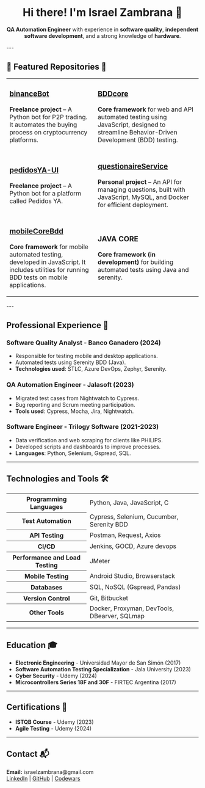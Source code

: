 <h1 align="center">Hi there! I'm Israel Zambrana 👋</h1>

<p align="center">
  <strong>QA Automation Engineer</strong> with experience in <strong>software quality</strong>, <strong>independent software development</strong>, and a strong knowledge of <strong>hardware</strong>.
</p>
---

<h2>📂 Featured Repositories 📂</h2>

<div align="center">
  <table>
    <tr>
      <td>
        <h3><a href="https://github.com/dkmar11/binanceBot" target="_blank">binanceBot</a></h3>
        <p>
          <strong>Freelance project</strong> – A Python bot for P2P trading. It automates the buying process on cryptocurrency platforms.
        </p>
      </td>
      <td>
        <h3><a href="https://github.com/dkmar11/BDDcore" target="_blank">BDDcore</a></h3>
        <p>
          <strong>Core framework</strong> for web and API automated testing using JavaScript, designed to streamline Behavior-Driven Development (BDD) testing.
        </p>
      </td>
    </tr>
    <tr>
      <td>
        <h3><a href="https://github.com/dkmar11/pedidosYA-UI" target="_blank">pedidosYA-UI</a></h3>
        <p>
          <strong>Freelance project</strong> – A Python bot for a platform called Pedidos YA.
        </p>
      </td>
      <td>
        <h3><a href="https://github.com/dkmar11/questionaireService" target="_blank">questionaireService</a></h3>
        <p>
          <strong>Personal project</strong> – An API for managing questions, built with JavaScript, MySQL, and Docker for efficient deployment.
        </p>
      </td>
    </tr>
    <tr>
      <td>
        <h3><a href="https://github.com/dkmar11/mobileCoreBdd" target="_blank">mobileCoreBdd</a></h3>
        <p>
          <strong>Core framework</strong> for mobile automated testing, developed in JavaScript. It includes utilities for running BDD tests on mobile applications.
        </p>
      </td>
      <td>
        <h3><a target="_blank">JAVA CORE</a></h3>
        <p>
          <strong>Core framework (in development)</strong> for building automated tests using Java and serenity.
        </p>
      </td>
    </tr>
    
  </table>
</div>
---

<h2>Professional Experience 💼</h2>

<h3>Software Quality Analyst - Banco Ganadero (2024)</h3>
<ul>
  <li>Responsible for testing mobile and desktop applications.</li>
  <li>Automated tests using Serenity BDD (Java).</li>
  <li><strong>Technologies used</strong>: STLC, Azure DevOps, Zephyr, Serenity.</li>
</ul>

<h3>QA Automation Engineer - Jalasoft (2023)</h3>
<ul>
  <li>Migrated test cases from Nightwatch to Cypress.</li>
  <li>Bug reporting and Scrum meeting participation.</li>
  <li><strong>Tools used</strong>: Cypress, Mocha, Jira, Nightwatch.</li>
</ul>


<h3>Software Engineer - Trilogy Software (2021-2023)</h3>
<ul>
  <li>Data verification and web scraping for clients like PHILIPS.</li>
  <li>Developed scripts and dashboards to improve processes.</li>
  <li><strong>Languages</strong>: Python, Selenium, Gspread, SQL.</li>
</ul>

---

<h2>Technologies and Tools 🛠️</h2>
<table>
  <tr>
    <th>Programming Languages</th>
    <td>Python, Java, JavaScript, C</td>
  </tr>
  <tr>
    <th>Test Automation</th>
    <td>Cypress, Selenium, Cucumber, Serenity BDD</td>
  </tr>
  <tr>
    <th>API Testing</th>
    <td>Postman, Request, Axios</td>
  </tr>
  <tr>
    <th>CI/CD</th>
    <td>Jenkins, GOCD, Azure devops</td>
  </tr>
  <tr>
    <th>Performance and Load Testing</th>
    <td>JMeter</td>
  </tr>
  <tr>
    <th>Mobile Testing</th>
    <td>Android Studio, Browserstack</td>
  </tr>
  <tr>
    <th>Databases</th>
    <td>SQL, NoSQL (Gspread, Pandas)</td>
  </tr>
  <tr>
    <th>Version Control</th>
    <td>Git, Bitbucket</td>
  </tr>
  <tr>
    <th>Other Tools</th>
    <td>Docker, Proxyman, DevTools, DBearver, SQLmap</td>
  </tr>
</table>

---

<h2>Education 🎓</h2>
<ul>
  <li><strong>Electronic Engineering</strong> - Universidad Mayor de San Simón (2017)</li>
  <li><strong>Software Automation Testing Specialization</strong> - Jala University (2023)</li>
  <li><strong>Cyber Security</strong> - Udemy (2024)</li>
  <li><strong>Microcontrollers Series 18F and 30F</strong> - FIRTEC Argentina (2017)</li>
</ul>

---

<h2>Certifications 📜</h2>
<ul>
  <li><strong>ISTQB Course</strong> - Udemy (2023)</li>
  <li><strong>Agile Testing</strong> - Udemy (2024)</li>
</ul>

---

<h2>Contact 📬</h2>
<p>
  <strong>Email:</strong> israelzambrana@gmail.com<br>
  <a href="https://www.linkedin.com/in/dkmar11/" target="_blank">LinkedIn</a> | 
  <a href="https://github.com/dkmar11" target="_blank">GitHub</a> | 
  <a href="https://www.codewars.com/users/dkmar" target="_blank">Codewars</a>
</p>
